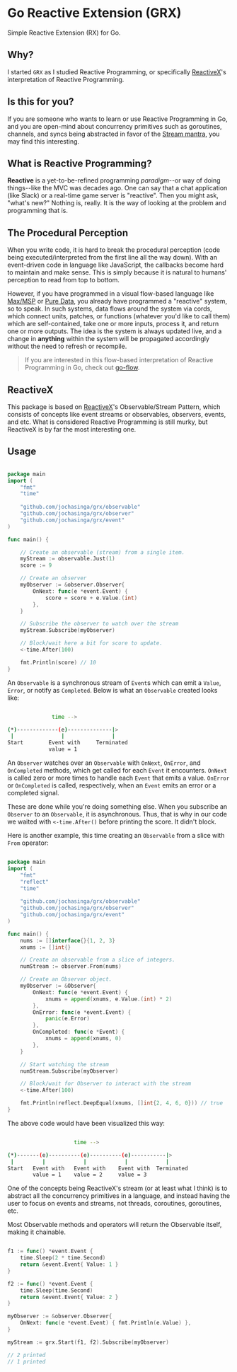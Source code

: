 # Go Reactive Extension (GRX)
Simple Reactive Extension (RX) for Go.

## Why?
I started `GRX` as I studied Reactive Programming, or specifically [ReactiveX](http://reactivex.io)'s interpretation of Reactive Programming.

## Is this for you?
If you are someone who wants to learn or use Reactive Programming in Go, and you are open-mind about concurrency primitives such as goroutines, channels, and syncs being abstracted in favor of the [Stream mantra](https://camo.githubusercontent.com/e581baffb3db3e4f749350326af32de8d5ba4363/687474703a2f2f692e696d6775722e636f6d2f4149696d5138432e6a7067), you may find this interesting. 

## What is Reactive Programming?
**Reactive** is a yet-to-be-refined programming *paradigm*--or way of doing things--like the MVC was decades ago. One can say that a chat application (like Slack) or a real-time game server is "reactive". Then you might ask, "what's new?" Nothing is, really. It is the way of looking at the problem and programming that is.

## The Procedural Perception
When you write code, it is hard to break the procedural perception (code being executed/interpreted from the first line all the way down). With an event-driven code in language like JavaScript, the callbacks become hard to maintain and make sense. This is simply because it is natural to humans' perception to read from top to bottom.

However, if you have programmed in a visual flow-based language like [Max/MSP](https://cycling74.com/products/max/#.WAGV0dwgd0I) or [Pure Data](https://puredata.info/), you already have programmed a "reactive" system, so to speak. In such systems, data flows around the system via cords, which connect units, patches, or functions (whatever you'd like to call them) which are self-contained, take one or more inputs, process it, and return one or more outputs. The idea is the system is always updated live, and a change in **anything** within the system will be propagated accordingly without the need to refresh or recompile.

> If you are interested in this flow-based interpretation of Reactive Programming in Go, check out [go-flow](https://github.com/trustmaster/goflow).

## ReactiveX
This package is based on [ReactiveX](http://reactivex.io)'s Observable/Stream Pattern, which consists of concepts like event streams or observables, observers, events, and etc. What is considered Reactive Programming is still murky, but ReactiveX is by far the most interesting one.

## Usage

```go

package main
import (
	"fmt"
	"time"
	
	"github.com/jochasinga/grx/observable"
    "github.com/jochasinga/grx/observer"
	"github.com/jochasinga/grx/event"
)

func main() {

	// Create an observable (stream) from a single item.
	myStream := observable.Just(1)
	score := 9

	// Create an observer
	myObserver := &observer.Observer{
		OnNext: func(e *event.Event) {
			score = score + e.Value.(int)
		},
	}

	// Subscribe the observer to watch over the stream
	myStream.Subscribe(myObserver)

	// Block/wait here a bit for score to update.
	<-time.After(100)

	fmt.Println(score) // 10
}

```

An `Observable` is a synchronous stream of `Event`s which can emit a `Value`, `Error`,
or notify as `Completed`. Below is what an `Observable` created looks like:

```bash

              time -->

(*)-------------(e)--------------|>
 |               |               |
Start        Event with     Terminated
             value = 1

```

An `Observer` watches over an `Observable` with `OnNext`, `OnError`, and `OnCompleted` methods, which get called for each `Event` it encounters. `OnNext` is called zero or more times to handle each `Event` that emits a value. `OnError` or `OnCompleted` is called, respectively, when an `Event` emits an error or a completed signal.

These are done while you're doing something else. When you subscribe an `Observer` to an `Observable`, it is asynchronous. Thus, that is why in our code we waited with `<-time.After()` before printing the score. It didn't block.

Here is another example, this time creating an `Observable` from a slice with `From` operator:

```go

package main
import (
	"fmt"
	"reflect"
	"time"
	
	"github.com/jochasinga/grx/observable"
    "github.com/jochasinga/grx/observer"
	"github.com/jochasinga/grx/event"
)

func main() {
	nums := []interface{}{1, 2, 3}
	xnums := []int{}

	// Create an observable from a slice of integers.
	numStream := observer.From(nums)

	// Create an Observer object.
	myObserver := &Observer{
		OnNext: func(e *event.Event) {
			xnums = append(xnums, e.Value.(int) * 2)
		},
		OnError: func(e *event.Event) {
			panic(e.Error)
		},
		OnCompleted: func(e *Event) {
            xnums = append(xnums, 0)
		},
	}

	// Start watching the stream
	numStream.Subscribe(myObserver)

	// Block/wait for Observer to interact with the stream
	<-time.After(100)

	fmt.Println(reflect.DeepEqual(xnums, []int{2, 4, 6, 0})) // true
}

```

The above code would have been visualized this way:

```bash

                     time -->

(*)-------(e)----------(e)----------(e)-----------|>
 |         |            |            |            |
Start   Event with   Event with    Event with  Terminated
        value = 1    value = 2     value = 3

```

One of the concepts being ReactiveX's stream (or at least what I think) is to abstract all the concurrency primitives in a language, and instead having the user to focus on events and streams, not threads, coroutines, goroutines, etc.

Most Observable methods and operators will return the Observable itself, making it chainable.

```go

f1 := func() *event.Event {
	time.Sleep(2 * time.Second)
	return &event.Event{ Value: 1 }
}

f2 := func() *event.Event {
	time.Sleep(time.Second)
	return &event.Event{ Value: 2 }
}

myObserver := &observer.Observer{
	OnNext: func(e *event.Event) { fmt.Println(e.Value) },
}

myStream := grx.Start(f1, f2).Subscribe(myObserver)

// 2 printed
// 1 printed

```

